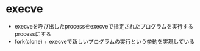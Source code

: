 # execve

* execveを呼び出したprocessをexecveで指定されたプログラムを実行するprocessにする
* fork(clone) + execveで新しいプログラムの実行という挙動を実現している
